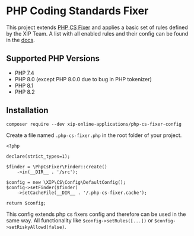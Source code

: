 # PHP Coding Standards Fixer
This project extends [PHP CS Fixer](https://github.com/PHP-CS-Fixer/PHP-CS-Fixer) and applies a basic set of rules defined by the XIP Team. A list with all enabled rules and their config can be found in the [docs](./docs/index.rst).

## Supported PHP Versions
- PHP 7.4
- PHP 8.0 (except PHP 8.0.0 due to bug in PHP tokenizer)
- PHP 8.1
- PHP 8.2

## Installation
```
composer require --dev xip-online-applications/php-cs-fixer-config
```

Create a file named `.php-cs-fixer.php` in the root folder of your project.
```
<?php

declare(strict_types=1);

$finder = \PhpCsFixer\Finder::create()
    ->in(__DIR__ . '/src');

$config = new \XIP\CS\Config\DefaultConfig();
$config->setFinder($finder)
    ->setCacheFile(__DIR__ . '/.php-cs-fixer.cache');

return $config;
```
This config extends php cs fixers config and therefore can be used in the same way. All functionality like `$config->setRules([...])` or `$config->setRiskyAllowd(false)`.
